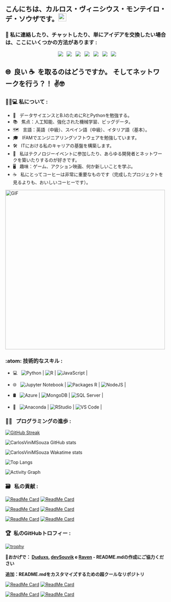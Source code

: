 <h2> こんにちは、カルロス・ヴィニシウス・モンテイロ・デ・ソウザです。<img src="https://github.com/souvikguria98/souvikguria98/blob/master/Hi.gif" width="25"></h2>

<h3> 📡 私に連絡したり、チャットしたり、単にアイデアを交換したい場合は、ここにいくつかの方法があります : </h3>

<p align="center">
&nbsp; <a href="https://twitter.com/CarlosViniMS1/" target="_blank" rel="noopener noreferrer"><img src="https://img.icons8.com/clouds/100/4a90e2/twitter.png"/></a>
&nbsp; <a href="https://www.instagram.com/CarlosViniMSouza/" target="_blank" rel="noopener noreferrer"><img src="https://img.icons8.com/clouds/100/4a90e2/instagram-new--v2.png"/></a>
&nbsp; <a href="https://www.linkedin.com/in/carlos-souza-technology/" target="_blank" rel="noopener noreferrer"><img src="https://img.icons8.com/clouds/100/4a90e2/linkedin.png"/></a>
&nbsp; <a href="mailto:vinicius.souza5530@gmail.com" target="_blank" rel="noopener noreferrer"><img src="https://img.icons8.com/clouds/100/4a90e2/gmail.png"/></a>
&nbsp; <a href="https://t.me/CarlosViniMSouza" target="_blank" rel="noopener noreferrer"><img src="https://img.icons8.com/clouds/100/000000/telegram-app.png"/></a>
&nbsp; <a href="https://app.rocketseat.com.br/me/carlos-vinicius-monteiro-de-souza-05677" target="_blank" rel="noopener noreferrer"><img src="https://img.icons8.com/clouds/100/4a90e2/rocket.png"/></a>
&nbsp; <a href="https://api.whatsapp.com/send?phone=5592992680331" target="_blank" rel="noopener noreferrer"><img src="https://img.icons8.com/clouds/100/000000/whatsapp.png"/></a>
</p>
  
<h2> 🌐&nbsp; 良い ☕&nbsp; を取るのはどうですか。 そしてネットワークを行う？！ ✌️🤓 </h2>

<h3> 👨‍💼💻 私について : </h3>

- 📖 &nbsp; データサイエンスとB.IのためにRとPythonを勉強する。
- 📚 &nbsp; 焦点：人工知能、強化された機械学習、ビッグデータ。
- 🗺 &nbsp; 言語：英語（中級）、スペイン語（中級）、イタリア語（基本）。
- 🎓 &nbsp; IFAMでエンジニアリングソフトウェアを勉強しています。
- 🛠 &nbsp; ITにおける私のキャリアの基盤を構築します。
- 🖖 &nbsp; 私はテクノロジーイベントに参加したり、あらゆる開発者とネットワークを築いたりするのが好きです。
- 🖥 &nbsp; 趣味：ゲーム、アクション映画、何か新しいことを学ぶ。
- ☕ &nbsp; 私にとってコーヒーは非常に重要なものです（完成したプロジェクトを見るよりも、おいしいコーヒーです）。
    
<img align="down" alt="GIF" src="https://becode.com.br/wp-content/uploads/2016/10/Por-que-usar-JavaScript.gif" width="500" GIF class="displayed"/>

<h3>:atom: 技術的なスキル : </h3>

- 💻 &nbsp; <img alt="Python" src="https://img.shields.io/badge/-Python-007ACC?style=flat-square&logo=Python&logoColor=white" link="https://www.python.org/"/> | <img alt="R" src="https://img.shields.io/badge/-R-2088FF?style=flat-square&logo=R&logoColor=white" link="https://www.r-project.org/"/> | <img alt="JavaScript" src="https://img.shields.io/badge/-JavaScript-F7B93E?style=flat-square&logo=JavaScript&logoColor=white" link="https://www.javascript.com/"/> |

- 🌐 &nbsp; <img alt="Jupyter Notebook" src="https://img.shields.io/badge/-Jupyter_Notebook-FB542B?style=flat-square&logo=Jupyter&logoColor=white" link="https://jupyter.org/index.html"/> | <img alt="Packages R" src="https://img.shields.io/badge/-Packages_R-2088FF?style=flat-square&logo=R&logoColor=white" link="https://cloud.r-project.org/"/> | <img alt="NodeJS" src="https://img.shields.io/badge/-NodeJS-43853d?style=flat-square&logo=Node.js&logoColor=white" link="https://nodejs.org/en/"/> |

- 🛢 &nbsp; <img alt="Azure" src="https://img.shields.io/badge/-Microsoft_Azure-45b8d8?style=flat-square&logo=microsoft-azure&logoColor=white" link="https://azure.microsoft.com/pt-br/"/> | <img alt="MongoDB" src="https://img.shields.io/badge/-MongoDB-13aa52?style=flat-square&logo=mongodb&logoColor=white" link="https://www.mongodb.com/"/> | <img alt="SQL Server" src="https://img.shields.io/badge/-SQL_Server_Microsoft-46a2f1?style=flat-square&logo=Microsoft-SQL-Server&logoColor=white" link="https://www.microsoft.com/pt-br/sql-server"/> |

- 🔧 &nbsp; <img alt="Anaconda" src="https://img.shields.io/badge/-Anaconda-13aa52?style=flat-square&logo=anaconda&logoColor=white" link="https://www.anaconda.com/blog"/> | <img alt="RStudio" src="https://img.shields.io/badge/-RStudio-8DD6F9?style=flat-square&logo=rstudio&logoColor=white" link="https://www.rstudio.com/"/> | <img alt="VS Code" src="https://img.shields.io/badge/-VS_Code-45b8d8?style=flat-square&logo=visual-studio-code&logoColor=white" link="https://code.visualstudio.com/"/> |

<h3> 🧑‍🔬 &nbsp; プログラミングの進歩 :  </h3>

[![GitHub Streak](http://github-readme-streak-stats.herokuapp.com/?user=CarlosViniMSouza&theme=onedark&hide_border=true&show_icons=true)](https://git.io/streak-stats)

![CarlosViniMSouza GitHub stats](https://github-readme-stats.vercel.app/api?username=CarlosViniMSouza&layout=compact&theme=onedark&count_private=true&include_all_commits=true&show_icons=true)

![CarlosViniMSouza Wakatime stats](https://github-readme-stats.vercel.app/api/wakatime?username=CarlosViniMSouza&&layout=compact&theme=onedark&range=last_7_days)

![Top Langs](https://github-readme-stats.vercel.app/api/top-langs/?username=CarlosViniMSouza&layout=compact&theme=onedark&langs_count=8&hide=jupyter%20notebook)

![Activity Graph](https://activity-graph.herokuapp.com/graph?username=CarlosViniMSouza&theme=github)

<h3> 🗃 &nbsp; 私の貢献 :  </h3>

[![ReadMe Card](https://github-readme-stats.vercel.app/api/pin/?username=iuricode&repo=recursos-gratuitos&theme=onedark)](https://github.com/iuricode/recursos-gratuitos)
[![ReadMe Card](https://github-readme-stats.vercel.app/api/pin/?username=gabrielcmarinho&repo=links-uteis&theme=onedark)](https://github.com/gabrielcmarinho/links-uteis)

[![ReadMe Card](https://github-readme-stats.vercel.app/api/pin/?username=Lorenalgm&repo=hackathon-dicas&theme=onedark)](https://github.com/Lorenalgm/hackathon-dicas)
[![ReadMe Card](https://github-readme-stats.vercel.app/api/pin/?username=kelvins&repo=Algoritmos-e-Estruturas-de-Dados&theme=onedark)](https://github.com/kelvins/Algoritmos-e-Estruturas-de-Dados)

[![ReadMe Card](https://github-readme-stats.vercel.app/api/pin/?username=perifacode&repo=conteudo-gratuito&theme=onedark)](https://github.com/perifacode/conteudo-gratuito)
[![ReadMe Card](https://github-readme-stats.vercel.app/api/pin/?username=dmpe&repo=R&theme=onedark)](https://github.com/dmpe/R)

<h3> 🏆&nbsp; 私のGitHubトロフィー : </h3>

[![trophy](https://github-profile-trophy.vercel.app/?username=CarlosViniMSouza&theme=onedark&no-frame=true&margin-w=15)](https://github-profile-trophy.vercel.app/?username=CarlosViniMSouza&theme=onedark)

🤗**おかげで： [Duduxs](https://github.com/Duduxs), [devSouvik](https://github.com/devSouvik) e [Raven](https://github.com/Anirban166) - README.mdの作成にご協力ください**

**追加：README.mdをカスタマイズするための超クールなリポジトリ**

[![ReadMe Card](https://github-readme-stats.vercel.app/api/pin/?username=anuraghazra&repo=github-readme-stats&theme=onedark)](https://github.com/anuraghazra/github-readme-stats)
[![ReadMe Card](https://github-readme-stats.vercel.app/api/pin/?username=abhisheknaiidu&repo=awesome-github-profile-readme&theme=onedark)](https://github.com/abhisheknaiidu/awesome-github-profile-readme)

[![ReadMe Card](https://github-readme-stats.vercel.app/api/pin/?username=DenverCoder1&repo=github-readme-streak-stats&theme=onedark)](https://github.com/DenverCoder1/github-readme-streak-stats)
[![ReadMe Card](https://github-readme-stats.vercel.app/api/pin/?username=ryo-ma&repo=github-profile-trophy&theme=onedark)](https://github.com/ryo-ma/github-profile-trophy)
